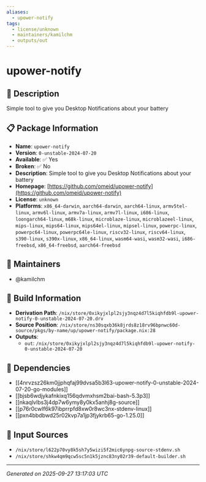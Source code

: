 ```yaml
---
aliases:
  - upower-notify
tags:
  - license/unknown
  - maintainers/kamilchm
  - outputs/out
---
```


# upower-notify

## 📝 Description

Simple tool to give you Desktop Notifications about your battery

## 📋 Package Information

- **Name**: `upower-notify`
- **Version**: `0-unstable-2024-07-20`
- **Available**: ✅ Yes
- **Broken**: ✅ No
- **Description**: Simple tool to give you Desktop Notifications about your battery
- **Homepage**: [https://github.com/omeid/upower-notify](https://github.com/omeid/upower-notify)
- **License**: `unknown`
- **Platforms**: `x86_64-darwin`, `aarch64-darwin`, `aarch64-linux`, `armv5tel-linux`, `armv6l-linux`, `armv7a-linux`, `armv7l-linux`, `i686-linux`, `loongarch64-linux`, `m68k-linux`, `microblaze-linux`, `microblazeel-linux`, `mips-linux`, `mips64-linux`, `mips64el-linux`, `mipsel-linux`, `powerpc-linux`, `powerpc64-linux`, `powerpc64le-linux`, `riscv32-linux`, `riscv64-linux`, `s390-linux`, `s390x-linux`, `x86_64-linux`, `wasm64-wasi`, `wasm32-wasi`, `i686-freebsd`, `x86_64-freebsd`, `aarch64-freebsd`
## 👥 Maintainers

- @kamilchm


## 🔧 Build Information

- **Derivation Path**: `/nix/store/0xikyjxlpl2sjy3nqz4d7l5kiqhfdb9l-upower-notify-0-unstable-2024-07-20.drv`
- **Source Position**: `/nix/store/ns30sqxb36k8jrds8z18rv96bpnwc60d-source/pkgs/by-name/up/upower-notify/package.nix:28`
- **Outputs**:
  - `out`:  `/nix/store/0xikyjxlpl2sjy3nqz4d7l5kiqhfdb9l-upower-notify-0-unstable-2024-07-20`

## 🔗 Dependencies

- [[4nrvzsz26km0jjphqfaj99dvsa5b3l63-upower-notify-0-unstable-2024-07-20-go-modules]]
- [[bjsb6wdjykafnkixq156qdvmxhsm2bai-bash-5.3p3]]
- [[nkaqlvlbs3j4dp7w6ymy8y0kx5anhj8g-source]]
- [[p76r0cwlf6k97ibprrpfd8xw0r8wc3nx-stdenv-linux]]
- [[pxn4bbdbwd25r02kvp7a1jp3fjykrb65-go-1.25.0]]

## 📁 Input Sources

- `/nix/store/l622p70vy8k5sh7y5wizi5f2mic6ynpg-source-stdenv.sh`
- `/nix/store/shkw4qm9qcw5sc5n1k5jznc83ny02r39-default-builder.sh`

---
*Generated on 2025-09-27 13:17:03 UTC*

